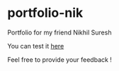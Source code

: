 # portfolio-nik
Portfolio for my friend Nikhil Suresh  

You can test it [here](https://adithyabhat.com/portfolio-nik)  

Feel free to provide your feedback !
